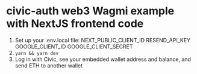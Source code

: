 # civic-auth web3 Wagmi example with NextJS frontend code
1. Set up your .env.local file:
    NEXT_PUBLIC_CLIENT_ID
    RESEND_API_KEY
    GOOGLE_CLIENT_ID
    GOOGLE_CLIENT_SECRET
2. `yarn && yarn dev`
3. Log in with Civic, see your embedded wallet address and balance, and send ETH to another wallet
